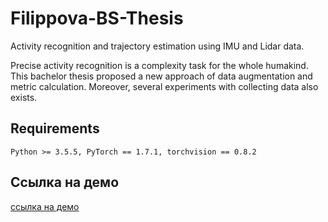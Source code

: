 # Filippova-BS-Thesis
Activity recognition and trajectory estimation using IMU and Lidar data.

Precise activity recognition is a complexity task for the whole humakind. This bachelor thesis proposed a new approach of data augmentation and metric calculation. Moreover, several experiments with collecting data also exists.

## Requirements
`Python >= 3.5.5, PyTorch == 1.7.1, torchvision == 0.8.2`

## Ссылка на демо
[ссылка на демо](https://github.com/Intelligent-Systems-Phystech/Filippova-BS-Thesis/blob/main/ProblemExample.ipynb)
